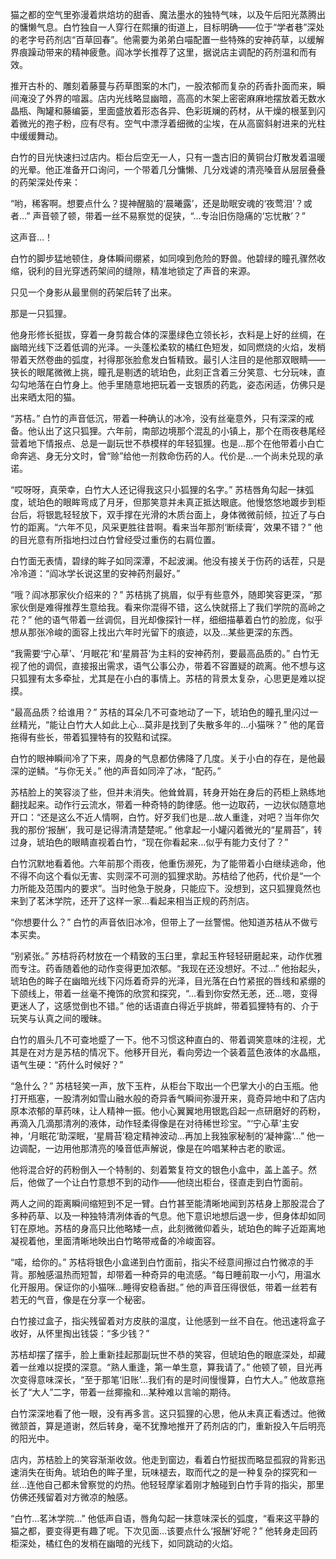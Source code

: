 猫之都的空气里弥漫着烘焙坊的甜香、魔法墨水的独特气味，以及午后阳光蒸腾出的慵懒气息。白竹独自一人穿行在熙攘的街道上，目标明确——位于“学者巷”深处的老字号药剂店“百草回春”。他需要为弟弟白喵配置一些特殊的安神药草，以缓解界痕躁动带来的精神疲惫。阎冰学长推荐了这里，据说店主调配的药剂温和而有效。

推开古朴的、雕刻着藤蔓与药草图案的木门，一股浓郁而复杂的药香扑面而来，瞬间淹没了外界的喧嚣。店内光线略显幽暗，高高的木架上密密麻麻地摆放着无数水晶瓶、陶罐和藤编篓，里面盛放着形态各异、色彩斑斓的药材，从干燥的根茎到闪着微光的孢子粉，应有尽有。空气中漂浮着细微的尘埃，在从高窗斜射进来的光柱中缓缓舞动。

白竹的目光快速扫过店内。柜台后空无一人，只有一盏古旧的黄铜台灯散发着温暖的光晕。他正准备开口询问，一个带着几分慵懒、几分戏谑的清亮嗓音从层层叠叠的药架深处传来：

“哟，稀客啊。想要点什么？提神醒脑的‘晨曦露’，还是助眠安魂的‘夜莺泪’？或者…” 声音顿了顿，带着一丝不易察觉的促狭，“…专治旧伤隐痛的‘忘忧散’？”

这声音…！

白竹的脚步猛地顿住，身体瞬间绷紧，如同嗅到危险的野兽。他碧绿的瞳孔骤然收缩，锐利的目光穿透药架间的缝隙，精准地锁定了声音的来源。

只见一个身影从最里侧的药架后转了出来。

那是一只狐狸。

他身形修长挺拔，穿着一身剪裁合体的深墨绿色立领长衫，衣料是上好的丝绸，在幽暗光线下泛着低调的光泽。一头蓬松柔软的橘红色短发，如同燃烧的火焰，发梢带着天然卷曲的弧度，衬得那张脸愈发白皙精致。最引人注目的是他那双眼睛——狭长的眼尾微微上挑，瞳孔是剔透的琥珀色，此刻正含着三分笑意、七分玩味，直勾勾地落在白竹身上。他手里随意地把玩着一支银质的药匙，姿态闲适，仿佛只是出来晒太阳的猫。

“苏桔。” 白竹的声音低沉，带着一种确认的冰冷，没有丝毫意外，只有深深的戒备。他认出了这只狐狸。六年前，南部边境那个混乱的小镇上，那个在雨夜巷尾经营着地下情报点、总是一副玩世不恭模样的年轻狐狸。也是…那个在他带着小白亡命奔逃、身无分文时，曾“赊”给他一剂救命伤药的人。代价是…一个尚未兑现的承诺。

“哎呀呀，真荣幸，白竹大人还记得我这只小狐狸的名字。” 苏桔唇角勾起一抹弧度，琥珀色的眼眸弯成了月牙，但那笑意并未真正抵达眼底。他慢悠悠地踱步到柜台后，将银匙轻轻放下，双手撑在光滑的木质台面上，身体微微前倾，拉近了与白竹的距离。“六年不见，风采更胜往昔啊。看来当年那剂‘断续膏’，效果不错？” 他的目光意有所指地扫过白竹曾经受过重伤的右肩位置。

白竹面无表情，碧绿的眸子如同深潭，不起波澜。他没有接关于伤药的话茬，只是冷冷道：“阎冰学长说这里的安神药剂最好。”

“哦？阎冰那家伙介绍来的？” 苏桔挑了挑眉，似乎有些意外，随即笑容更深，“那家伙倒是难得推荐生意给我。看来你混得不错，这么快就搭上了我们学院的高岭之花？” 他的语气带着一丝调侃，目光却像探针一样，细细描摹着白竹的脸庞，似乎想从那张冷峻的面容上找出六年时光留下的痕迹，以及…某些更深的东西。

“我需要‘宁心草’、‘月眠花’和‘星屑苔’为主料的安神药剂，要最高品质的。” 白竹无视了他的调侃，直接报出需求，语气公事公办，带着不容置疑的疏离。他不想与这只狐狸有太多牵扯，尤其是在小白的事情上。苏桔的背景太复杂，心思更是难以捉摸。

“最高品质？给谁用？” 苏桔的耳朵几不可查地动了一下，琥珀色的瞳孔里闪过一丝精光，“能让白竹大人如此上心…莫非是找到了失散多年的…小猫咪？” 他的尾音拖得有些长，带着狐狸特有的狡黠和试探。

白竹的眼神瞬间冷了下来，周身的气息都仿佛降了几度。关于小白的存在，是他最深的逆鳞。“与你无关。” 他的声音如同淬了冰，“配药。”

苏桔脸上的笑容淡了些，但并未消失。他耸耸肩，转身开始在身后的药柜上熟练地翻找起来。动作行云流水，带着一种奇特的韵律感。他一边取药，一边状似随意地开口：“还是这么不近人情啊，白竹。好歹我们也是…故人重逢，对吧？当年你欠我的那份‘报酬’，我可是记得清清楚楚呢。” 他拿起一小罐闪着微光的“星屑苔”，转过身，琥珀色的眼睛直视着白竹，“现在你看起来…似乎有能力支付了？”

白竹沉默地看着他。六年前那个雨夜，他重伤濒死，为了能带着小白继续逃命，他不得不向这个看似无害、实则深不可测的狐狸求助。苏桔给了他药，代价是“一个力所能及范围内的要求”。当时他急于脱身，只能应下。没想到，这只狐狸竟然也来到了茗沐学院，还开了这样一家…看起来相当正规的药剂店。

“你想要什么？” 白竹的声音依旧冰冷，但带上了一丝警惕。他知道苏桔从不做亏本买卖。

“别紧张。” 苏桔将药材放在一个精致的玉臼里，拿起玉杵轻轻研磨起来，动作优雅而专注。药香随着他的动作变得更加浓郁。“我现在还没想好。不过…” 他抬起头，琥珀色的眸子在幽暗光线下闪烁着奇异的光泽，目光落在白竹紧抿的唇线和紧绷的下颌线上，带着一丝毫不掩饰的欣赏和探究，“…看到你安然无恙，还…嗯，变得更迷人了，这感觉倒也不错。” 他的话语直白得近乎挑衅，带着狐狸特有的、介于玩笑与认真之间的暧昧。

白竹的眉头几不可查地蹙了一下。他不习惯这种直白的、带着调笑意味的注视，尤其是在对方是苏桔的情况下。他移开目光，看向旁边一个装着蓝色液体的水晶瓶，语气生硬：“药什么时候好？”

“急什么？” 苏桔轻笑一声，放下玉杵，从柜台下取出一个巴掌大小的白玉瓶。他打开瓶塞，一股清冽如雪山融水般的奇异香气瞬间弥漫开来，竟奇异地中和了店内原本浓郁的草药味，让人精神一振。他小心翼翼地用银匙舀起一点研磨好的药粉，再滴入几滴那清冽的液体，动作轻柔得像是在对待稀世珍宝。“‘宁心草’主安神，‘月眠花’助深眠，‘星屑苔’稳定精神波动…再加上我独家秘制的‘凝神露’…” 他一边调配，一边用他那清亮的嗓音低声解说，像是在吟唱某种古老的歌谣。

他将混合好的药粉倒入一个特制的、刻着繁复符文的银色小盒中，盖上盖子。然后，他做了一个让白竹意想不到的动作——他绕出柜台，径直走到白竹面前。

两人之间的距离瞬间缩短到不足一臂。白竹甚至能清晰地闻到苏桔身上那股混合了多种药草、以及一种独特清冽体香的气息。他下意识地想后退一步，但身体却如同钉在原地。苏桔的身高只比他略矮一点，此刻微微仰着头，琥珀色的眸子近距离地凝视着他，里面清晰地映出白竹略带戒备的冷峻面容。

“喏，给你的。” 苏桔将银色小盒递到白竹面前，指尖不经意间擦过白竹微凉的手背。那触感温热而短暂，却带着一种奇异的电流感。“每日睡前取一小勺，用温水化开服用。保证你的小猫咪…睡得安稳香甜。” 他的声音压得很低，带着一丝若有若无的气音，像是在分享一个秘密。

白竹接过盒子，指尖残留着对方皮肤的温度，让他感到一丝不自在。他迅速将盒子收好，从怀里掏出钱袋：“多少钱？”

苏桔却摆了摆手，脸上重新挂起那副玩世不恭的笑容，但琥珀色的眼底深处，却藏着一丝难以捉摸的深意。“熟人重逢，第一单生意，算我请了。” 他顿了顿，目光再次变得意味深长，“至于那笔‘旧账’…我们有的是时间慢慢算，白竹大人。” 他故意拖长了“大人”二字，带着一丝揶揄和…某种难以言喻的期待。

白竹深深地看了他一眼，没有再多言。这只狐狸的心思，他从未真正看透过。他微微颔首，算是道谢，然后转身，毫不犹豫地推开了药剂店的门，重新投入午后明亮的阳光中。

店内，苏桔脸上的笑容渐渐收敛。他走到窗边，看着白竹挺拔而略显孤寂的背影迅速消失在街角。琥珀色的眸子里，玩味褪去，取而代之的是一种复杂的探究和一丝…连他自己都未曾察觉的灼热。他轻轻摩挲着刚才触碰到白竹手背的指尖，那里仿佛还残留着对方微凉的触感。

“白竹…茗沐学院…” 他低声自语，唇角勾起一抹意味深长的弧度，“看来这平静的猫之都，要变得更有趣了呢。下次见面…该要点什么‘报酬’好呢？” 他转身走回药柜深处，橘红色的发梢在幽暗的光线下，如同跳动的火焰。